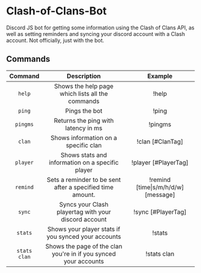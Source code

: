 # Clash-of-Clans-Bot
Discord JS bot for getting some information using the Clash of Clans API, as well as setting reminders and syncing your discord account with a Clash account. Not officially, just with the bot.
## Commands
| Command | Description | Example |
|:----------------------:|:--------------------:|:-----------------------------------:|
| `help` | Shows the help page which lists all the commands | !help |
| `ping` | Pings the bot | !ping |
| `pingms` | Returns the ping with latency in ms | !pingms |
| `clan` | Shows information on a specific clan | !clan \[#ClanTag\] |
| `player` | Shows stats and information on a specific player | !player \[#PlayerTag\] |
| `remind` | Sets a reminder to be sent after a specified time amount. | !remind \[time\|s/m/h/d/w\] \[message\] |
| `sync` | Syncs your Clash playertag with your discord account | !sync \[#PlayerTag\] |
| `stats` | Shows your player stats if you synced your accounts | !stats |
| `stats clan` | Shows the page of the clan you're in if you synced your accounts | !stats clan |
